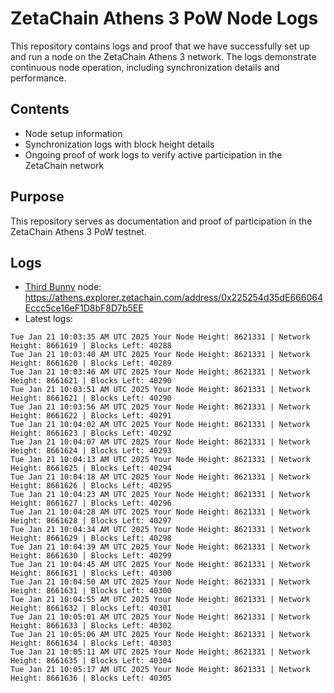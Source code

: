 # ZetaChain Athens 3 PoW Node Logs
This repository contains logs and proof that we have successfully set up and run a node on the ZetaChain Athens 3 network. The logs demonstrate continuous node operation, including synchronization details and performance.

## Contents
- Node setup information
- Synchronization logs with block height details
- Ongoing proof of work logs to verify active participation in the ZetaChain network

## Purpose
This repository serves as documentation and proof of participation in the ZetaChain Athens 3 PoW testnet.

## Logs

- [Third Bunny](https://thirdbunny.xyz/) node: https://athens.explorer.zetachain.com/address/0x225254d35dE666064Eccc5ce16eF1D8bF8D7b5EE
- Latest logs:
```
Tue Jan 21 10:03:35 AM UTC 2025 Your Node Height: 8621331 | Network Height: 8661619 | Blocks Left: 40288
Tue Jan 21 10:03:40 AM UTC 2025 Your Node Height: 8621331 | Network Height: 8661620 | Blocks Left: 40289
Tue Jan 21 10:03:46 AM UTC 2025 Your Node Height: 8621331 | Network Height: 8661621 | Blocks Left: 40290
Tue Jan 21 10:03:51 AM UTC 2025 Your Node Height: 8621331 | Network Height: 8661621 | Blocks Left: 40290
Tue Jan 21 10:03:56 AM UTC 2025 Your Node Height: 8621331 | Network Height: 8661622 | Blocks Left: 40291
Tue Jan 21 10:04:02 AM UTC 2025 Your Node Height: 8621331 | Network Height: 8661623 | Blocks Left: 40292
Tue Jan 21 10:04:07 AM UTC 2025 Your Node Height: 8621331 | Network Height: 8661624 | Blocks Left: 40293
Tue Jan 21 10:04:13 AM UTC 2025 Your Node Height: 8621331 | Network Height: 8661625 | Blocks Left: 40294
Tue Jan 21 10:04:18 AM UTC 2025 Your Node Height: 8621331 | Network Height: 8661626 | Blocks Left: 40295
Tue Jan 21 10:04:23 AM UTC 2025 Your Node Height: 8621331 | Network Height: 8661627 | Blocks Left: 40296
Tue Jan 21 10:04:28 AM UTC 2025 Your Node Height: 8621331 | Network Height: 8661628 | Blocks Left: 40297
Tue Jan 21 10:04:34 AM UTC 2025 Your Node Height: 8621331 | Network Height: 8661629 | Blocks Left: 40298
Tue Jan 21 10:04:39 AM UTC 2025 Your Node Height: 8621331 | Network Height: 8661630 | Blocks Left: 40299
Tue Jan 21 10:04:45 AM UTC 2025 Your Node Height: 8621331 | Network Height: 8661631 | Blocks Left: 40300
Tue Jan 21 10:04:50 AM UTC 2025 Your Node Height: 8621331 | Network Height: 8661631 | Blocks Left: 40300
Tue Jan 21 10:04:55 AM UTC 2025 Your Node Height: 8621331 | Network Height: 8661632 | Blocks Left: 40301
Tue Jan 21 10:05:01 AM UTC 2025 Your Node Height: 8621331 | Network Height: 8661633 | Blocks Left: 40302
Tue Jan 21 10:05:06 AM UTC 2025 Your Node Height: 8621331 | Network Height: 8661634 | Blocks Left: 40303
Tue Jan 21 10:05:11 AM UTC 2025 Your Node Height: 8621331 | Network Height: 8661635 | Blocks Left: 40304
Tue Jan 21 10:05:17 AM UTC 2025 Your Node Height: 8621331 | Network Height: 8661636 | Blocks Left: 40305
```
